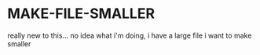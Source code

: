 # MAKE-FILE-SMALLER
really new to this... no idea what i'm doing, i have a large file i want to make smaller 
